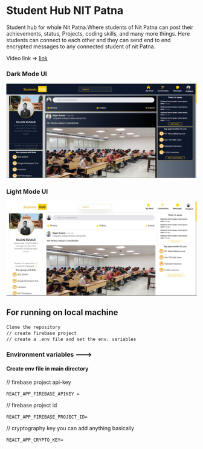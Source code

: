 # Student Hub NIT Patna

<p>
Student hub for whole Nit Patna.Where students of Nit Patna can post their achievements, status, Projects, coding skills, and many more things. Here students can connect to each other and they can send end to end encrypted messages to any connected student of nit Patna.
</p>
Video link => <a href="https://www.youtube.com/watch?v=Dk8gUBraKQ8" target="_blank" style="text-decoration:underline">link</a>

### Dark Mode UI
![ProjectImg](public/studentHub-Dark.jpg)
### Light Mode UI
![ProjectImg](public/studentHub-Light.jpg)


## For running on local machine
```
Clone the repository 
// create firebase project
// create a .env file and set the env. variables
```
### Environment variables --->

#### Create env file in main directory <br>


// firebase project api-key

```
REACT_APP_FIREBASE_APIKEY =
```

// firebase project id <br>

```
REACT_APP_FIREBASE_PROJECT_ID=
```

// cryptography key you can add anything basically <br>

```
REACT_APP_CRYPTO_KEY=
```
